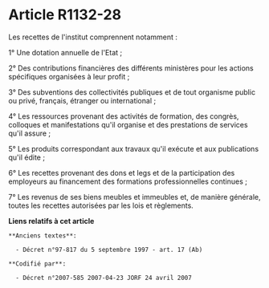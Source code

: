 # Article R1132-28

Les recettes de l'institut comprennent notamment :

1° Une dotation annuelle de l'Etat ;

2° Des contributions financières des différents ministères pour les actions spécifiques organisées à leur profit ;

3° Des subventions des collectivités publiques et de tout organisme public ou privé, français, étranger ou international ;

4° Les ressources provenant des activités de formation, des congrès, colloques et manifestations qu'il organise et des
prestations de services qu'il assure ;

5° Les produits correspondant aux travaux qu'il exécute et aux publications qu'il édite ;

6° Les recettes provenant des dons et legs et de la participation des employeurs au financement des formations
professionnelles continues ;

7° Les revenus de ses biens meubles et immeubles et, de manière générale, toutes les recettes autorisées par les lois et
règlements.

**Liens relatifs à cet article**

	**Anciens textes**:

	  - Décret n°97-817 du 5 septembre 1997 - art. 17 (Ab)

	**Codifié par**:

	  - Décret n°2007-585 2007-04-23 JORF 24 avril 2007

